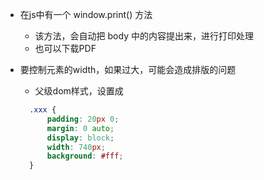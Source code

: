 - 在js中有一个 window.print() 方法
  - 该方法，会自动把 body 中的内容提出来，进行打印处理
  - 也可以下载PDF

- 要控制元素的width，如果过大，可能会造成排版的问题
  - 父级dom样式，设置成
  ```css
    .xxx {
        padding: 20px 0;
        margin: 0 auto;
        display: block;
        width: 740px;
        background: #fff;
    }
  ```
  














